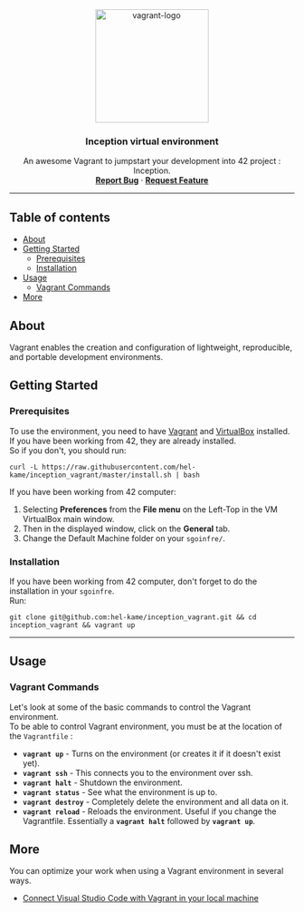  <div align="center">
  <img src="https://www.docker.com/wp-content/uploads/2022/03/vertical-logo-monochromatic.png" width=200 alt="vagrant-logo" />
 <h3 align="center">Inception virtual environment</h3>

  <p align="center">
    An awesome Vagrant to jumpstart your development into 42 project : Inception.
    <br />
    <a href="https://github.com/othneildrew/Best-README-Template/issues"><strong>Report Bug</strong></a>
    ·
    <a href="https://github.com/othneildrew/Best-README-Template/issues"><strong>Request Feature</strong></a>
  </p>
</div>

---

## Table of contents 
- [About](#about)
- [Getting Started](#started)
  - [Prerequisites](#prerequisites)
  - [Installation](#installation)
- [Usage](#usage)
  - [Vagrant Commands](#vagrant-commands)
- [More](#more)

## About <a name="about"></a>

Vagrant enables the creation and configuration of lightweight, reproducible, and portable development environments.

## Getting Started <a name="started"></a>

### Prerequisites <a name="prerequisites"></a>

To use the environment, you need to have [Vagrant](https://www.vagrantup.com/) and [VirtualBox](https://www.virtualbox.org/) installed.
<br />
If you have been working from 42, they are already installed.
<br />
So if you don't, you should run:

```shell
curl -L https://raw.githubusercontent.com/hel-kame/inception_vagrant/master/install.sh | bash
```
If you have been working from 42 computer:
<br />
1. Selecting **Preferences** from the **File menu** on the Left-Top in the VM VirtualBox main window. 
2. Then in the displayed window, click on the **General** tab. 
3. Change the Default Machine folder on your `sgoinfre/`. 

### Installation <a name="installation"></a>

If you have been working from 42 computer, don't forget to do the installation in your `sgoinfre`.
<br />
Run:
```shell
git clone git@github.com:hel-kame/inception_vagrant.git && cd inception_vagrant && vagrant up
```
---

## Usage <a name="Usage"></a>

### Vagrant Commands <a name="vagrant-commands"></a>

Let's look at some of the basic commands to control the Vagrant environment.
<br />
To be able to control Vagrant environment, you must be at the location of the `Vagrantfile` :
* **`vagrant up`** - Turns on the environment (or creates it if it doesn't exist yet).
* **`vagrant ssh`** - This connects you to the environment over ssh.
* **`vagrant halt`** - Shutdown the environment.
* **`vagrant status`** - See what the environment is up to.
* **`vagrant destroy`** - Completely delete the environment and all data on it.
* **`vagrant reload`** - Reloads the environment. Useful if you change the Vagrantfile. Essentially a **`vagrant halt`** followed by **`vagrant up`**.

## More <a name="more"></a>

You can optimize your work when using a Vagrant environment in several ways.
* [Connect Visual Studio Code with Vagrant in your local machine](https://medium.com/@lopezgand/connect-visual-studio-code-with-vagrant-in-your-local-machine-24903fb4a9de)
